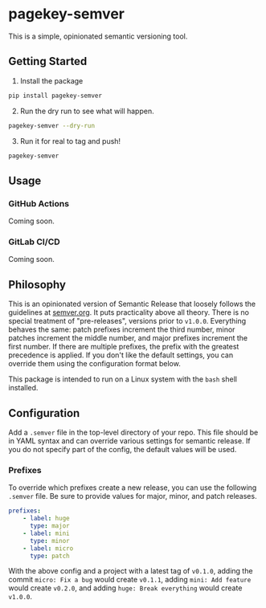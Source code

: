 # pagekey-semver

This is a simple, opinionated semantic versioning tool.


## Getting Started

1. Install the package

```bash
pip install pagekey-semver
```

2. Run the dry run to see what will happen.

```bash
pagekey-semver --dry-run
```

3. Run it for real to tag and push!

```bash
pagekey-semver
```

## Usage


### GitHub Actions

Coming soon.


### GitLab CI/CD

Coming soon.


## Philosophy

This is an opinionated version of Semantic Release that loosely follows the guidelines at [semver.org](https://semver.org/). It puts practicality above all theory. There is no special treatment of "pre-releases", versions prior to `v1.0.0`. Everything behaves the same: patch prefixes increment the third number, minor patches increment the middle number, and major prefixes increment the first number. If there are multiple prefixes, the prefix with the greatest precedence is applied. If you don't like the default settings, you can override them using the configuration format below.

This package is intended to run on a Linux system with the `bash` shell installed.


## Configuration

Add a `.semver` file in the top-level directory of your repo. This file should be in YAML syntax and can override various settings for semantic release. If you do not specify part of the config, the default values will be used.


### Prefixes

To override which prefixes create a new release, you can use the following `.semver` file. Be sure to provide values for major, minor, and patch releases.

```yaml
prefixes:
    - label: huge
      type: major
    - label: mini
      type: minor
    - label: micro
      type: patch
```

With the above config and a project with a latest tag of `v0.1.0`, adding the commit `micro: Fix a bug` would create `v0.1.1`, adding `mini: Add feature` would create `v0.2.0`, and adding `huge: Break everything` would create `v1.0.0`.
